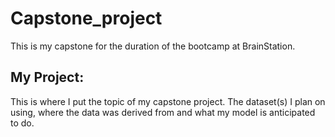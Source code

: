 # Capstone_project
This is my capstone for the duration of the bootcamp at BrainStation.

## My Project:
This is where I put the topic of my capstone project. The dataset(s) I plan on using, where the data was derived from and what my model is anticipated to do.
